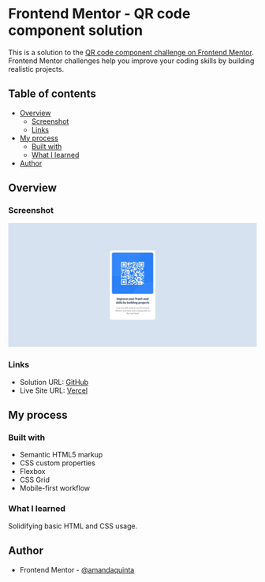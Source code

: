 # Frontend Mentor - QR code component solution

This is a solution to the [QR code component challenge on Frontend Mentor](https://www.frontendmentor.io/challenges/qr-code-component-iux_sIO_H). Frontend Mentor challenges help you improve your coding skills by building realistic projects. 

## Table of contents

- [Overview](#overview)
  - [Screenshot](#screenshot)
  - [Links](#links)
- [My process](#my-process)
  - [Built with](#built-with)
  - [What I learned](#what-i-learned)
- [Author](#author)


## Overview

### Screenshot

![](./screenshot.jpg)


### Links

- Solution URL: [GitHub](https://github.com/amandaquinta/qr-code-component-main-FM)
- Live Site URL: [Vercel](https://qr-code-component-khaki-beta.vercel.app/)


## My process

### Built with

- Semantic HTML5 markup
- CSS custom properties
- Flexbox
- CSS Grid
- Mobile-first workflow


### What I learned

Solidifying basic HTML and CSS usage.

## Author

- Frontend Mentor - [@amandaquinta](https://www.frontendmentor.io/profile/amandaquinta)

